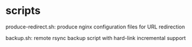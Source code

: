 # scripts

produce-redirect.sh: produce nginx configuration files for URL redirection

backup.sh: remote rsync backup script with hard-link incremental support
